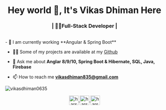 <h1 align="center">Hey world 👋, It's Vikas Dhiman Here</h1>
<h3 align="center"> | 🧑‍💻Full-Stack Developer |</h3>

<br>
- 🌱 I am currently working **Angular & Spring Boot**

- 👨‍💻 Some of my projects are available at my [Github](https://github.com/vikasdhiman0635?tab=repositories)

- 💬 Ask me about **Anglar 8/9/10, Spring Boot & Hibernate, SQL, Java, Firebase**

- 📫 How to reach me **vikasdhiman835@gmail.com**


<img align="center" src="https://github-readme-stats.vercel.app/api?username=vikasdhiman0635&show_icons=true&theme=radical" alt="vikasdhiman0635" />

<p align="center">
</a>
<a href="https://www.linkedin.com/in/vikas-dhiman-a19a8018b/" target="blank">
  <img align="center" src="https://cdn.jsdelivr.net/npm/simple-icons@3.0.1/icons/linkedin.svg" alt="harshcasper" height="30" width="30" />
</a>

<a href="https://www.instagram.com/vikasdhiman8/?hl=en" target="blank">
  <img align="center" src="https://cdn.jsdelivr.net/npm/simple-icons@3.0.1/icons/instagram.svg" alt="harshcasper" height="30" width="30" />
</a>
<a href="https://www.facebook.com/vikas.dhiman.52493499" target="blank">
  <img align="center" src="https://cdn.jsdelivr.net/npm/simple-icons@3.0.1/icons/facebook.svg" alt="harshcasper" height="30" width="30" />
</a>
</p>
